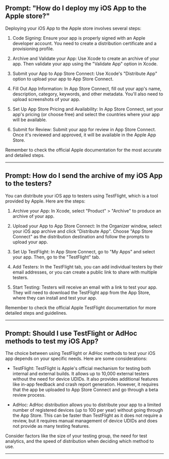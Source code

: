 ## Prompt: "How do I deploy my iOS App to the Apple store?"

Deploying your iOS App to the Apple store involves several steps:

1) Code Signing: Ensure your app is properly signed with an Apple developer account. You need to create a distribution certificate and a provisioning profile.

2) Archive and Validate your App: Use Xcode to create an archive of your app. Then validate your app using the "Validate App" option in Xcode.

3) Submit your App to App Store Connect: Use Xcode's "Distribute App" option to upload your app to App Store Connect.

4) Fill Out App Information: In App Store Connect, fill out your app's name, description, category, keywords, and other metadata. You'll also need to upload screenshots of your app.

5) Set Up App Store Pricing and Availability: In App Store Connect, set your app's pricing (or choose free) and select the countries where your app will be available.

6) Submit for Review: Submit your app for review in App Store Connect. Once it's reviewed and approved, it will be available in the Apple App Store.

Remember to check the official Apple documentation for the most accurate and detailed steps.

<hr>

## Prompt: How do I send the archive of my iOS App to the testers?

You can distribute your iOS app to testers using TestFlight, which is a tool provided by Apple. Here are the steps:

1) Archive your App: In Xcode, select "Product" > "Archive" to produce an archive of your app.

2) Upload your App to App Store Connect: In the Organizer window, select your iOS app archive and click "Distribute App". Choose "App Store Connect" as the distribution destination and follow the prompts to upload your app.

3) Set Up TestFlight: In App Store Connect, go to "My Apps" and select your app. Then, go to the "TestFlight" tab.

4) Add Testers: In the TestFlight tab, you can add individual testers by their email addresses, or you can create a public link to share with multiple testers.

5) Start Testing: Testers will receive an email with a link to test your app. They will need to download the TestFlight app from the App Store, where they can install and test your app.

Remember to check the official Apple TestFlight documentation for more detailed steps and guidelines.

<hr>

## Prompt: Should I use TestFlight or AdHoc methods to test my iOS App?

The choice between using TestFlight or AdHoc methods to test your iOS app depends on your specific needs. Here are some considerations:

- TestFlight: TestFlight is Apple's official mechanism for testing both internal and external builds. It allows up to 10,000 external testers without the need for device UDIDs. It also provides additional features like in-app feedback and crash report generation. However, it requires that the app be uploaded to App Store Connect and go through a beta review process.

- AdHoc: AdHoc distribution allows you to distribute your app to a limited number of registered devices (up to 100 per year) without going through the App Store. This can be faster than TestFlight as it does not require a review, but it requires manual management of device UDIDs and does not provide as many testing features.

Consider factors like the size of your testing group, the need for test analytics, and the speed of distribution when deciding which method to use.


<hr>

